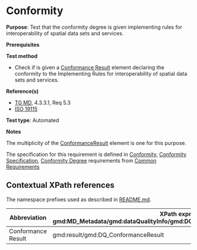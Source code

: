 # Conformity

**Purpose**: 
Test that the conformity degree is given implementing rules for interoperability of spatial data sets and services.

**Prerequisites**

**Test method**

* Check if is given a [Conformance Result](#ConformanceResult) element declaring the conformity to the Implementing Rules for interoperability of spatial data sets and services.

**Reference(s)**	 

* [TG MD](./README.md#ref_TG_MD), 4.3.3.1, Req 5.3
* [ISO 19115](./README.md#ref_ISO_19115)

**Test type**: Automated

**Notes**

The multiplicity of the [ConformanceResult](#ConformanceResult) element is one for this purpose.

The specification for this requirement is defined in [Conformity](../common/conformity.md), [Conformity Specification](../common/conformity-specification.md), [Conformity Degree](../common/conformity-degree.md) requirements from [Common Requirements](../common/README.md)

## Contextual XPath references

The namespace prefixes used as described in [README.md](./README.md#namespaces).

Abbreviation                                   |  XPath expression (relative to gmd:MD_Metadata/gmd:dataQualityInfo/gmd:DQ_DataQuality/gmd:report/gmd:DQ_DomainConsistency
-----------------------------------------------| -------------------------------------------------------------------------
<a name="ConformanceResult"></a> Conformance Result   | gmd:result/gmd:DQ_ConformanceResult